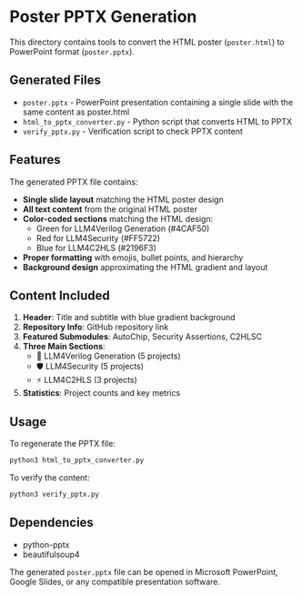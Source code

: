 # Poster PPTX Generation

This directory contains tools to convert the HTML poster (`poster.html`) to PowerPoint format (`poster.pptx`).

## Generated Files

- `poster.pptx` - PowerPoint presentation containing a single slide with the same content as poster.html
- `html_to_pptx_converter.py` - Python script that converts HTML to PPTX
- `verify_pptx.py` - Verification script to check PPTX content

## Features

The generated PPTX file contains:

- **Single slide layout** matching the HTML poster design
- **All text content** from the original HTML poster
- **Color-coded sections** matching the HTML design:
  - Green for LLM4Verilog Generation (#4CAF50)
  - Red for LLM4Security (#FF5722) 
  - Blue for LLM4C2HLS (#2196F3)
- **Proper formatting** with emojis, bullet points, and hierarchy
- **Background design** approximating the HTML gradient and layout

## Content Included

1. **Header**: Title and subtitle with blue gradient background
2. **Repository Info**: GitHub repository link
3. **Featured Submodules**: AutoChip, Security Assertions, C2HLSC
4. **Three Main Sections**:
   - 🔧 LLM4Verilog Generation (5 projects)
   - 🛡️ LLM4Security (5 projects)
   - ⚡ LLM4C2HLS (3 projects)
5. **Statistics**: Project counts and key metrics

## Usage

To regenerate the PPTX file:

```bash
python3 html_to_pptx_converter.py
```

To verify the content:

```bash
python3 verify_pptx.py
```

## Dependencies

- python-pptx
- beautifulsoup4

The generated `poster.pptx` file can be opened in Microsoft PowerPoint, Google Slides, or any compatible presentation software.